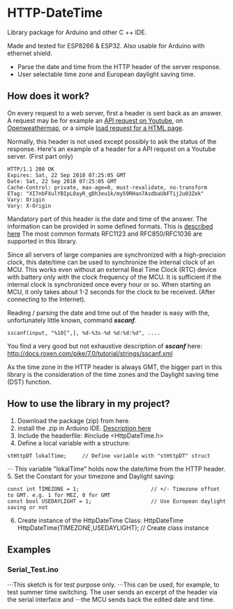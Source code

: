 # HTTP-DateTime
Library package for Arduino and other C ++ IDE. 

Made and tested for ESP8266 & ESP32. Also usable for Arduino with ethernet shield.
- Parse the date and time from the HTTP header of the server response.
- User selectable time zone and European daylight saving time.

## How does it work?
On every request to a web server, first a header is sent back as an answer. A request may be for example an [API request on Youtube](https://developers.google.com/youtube/v3/), on [Openweathermap](https://openweathermap.org/api), or a simple [load request for a HTML page](https://www.google.ch).

Normally, this header is not used except possibly to ask the status of the response. Here's an example of a header for a API request on a Youtube server. (First part only)
``` 
HTTP/1.1 200 OK
Expires: Sat, 22 Sep 2018 07:25:05 GMT
Date: Sat, 22 Sep 2018 07:25:05 GMT
Cache-Control: private, max-age=0, must-revalidate, no-transform
ETag: "XI7nbFXulYBIpL0ayR_gDh3eu1k/my59RHan7AsdbaUbFTij2u03Zek"
Vary: Origin
Vary: X-Origin
```
Mandatory part of this header is the date and time of the answer. The information can be provided in some defined formats. This is [described here](https://www.w3.org/Protocols/rfc2616/rfc2616-sec3.html#sec3.3.1) The most common formats RFC1123 and RFC850/RFC1036 are supported in this library.

Since all servers of large companies are synchronized with a high-precision clock, this date/time can be used to synchronize the internal clock of an MCU. This works even without an external Real Time Clock (RTC) device with battery only with the clock frequency of the MCU. It is sufficient if the internal clock is synchronized once every hour or so. When starting an MCU, it only takes about 1-2 seconds for the clock to be received. (After connecting to the Internet).

Reading / parsing the date and time out of the header is easy with the, unfortunately little known, command **_sscanf_**.
```
sscanf(input, "%10[^,], %d-%3s-%d %d:%d:%d", ....
```
You find a very good but not exhaustive description of **_sscanf_** here: http://docs.roxen.com/pike/7.0/tutorial/strings/sscanf.xml

As the time zone in the HTTP header is always GMT, the bigger part in this library is the consideration of the time zones and the Daylight saving time (DST) function.

## How to use the library in my project?
1. Download the package (zip) from here.
2. install the .zip in Arduino IDE. [Description here](https://www.arduino.cc/en/Guide/Libraries#toc4)
3. Include the headerfile: #include <HttpDateTime.h>
4. Define a local variable with a structure: 
```
stHttpDT lokalTime;     // Define variable with "stHttpDT" struct 
```
⋅⋅⋅ This variable "lokalTime" holds now the date/time from the HTTP header.
5. Set the Constant for your timezone and Daylight saving:
```
const int TIMEZONE = 1;                       // +/- Timezone offset to GMT. e.g. 1 for MEZ, 0 for GMT
const bool USEDAYLIGHT = 1;                   // Use European daylight saving or not 
```
6. Create instance of the HttpDateTime Class: HttpDateTime HttpDateTime(TIMEZONE,USEDAYLIGHT);          // Create class instance

## Examples
### Serial_Test.ino
⋅⋅⋅This sketch is for test purpose only.
⋅⋅⋅This can be used, for example, to test summer time switching. The user sends an excerpt of the header via the serial interface and ⋅⋅⋅the MCU sends back the edited date and time.
